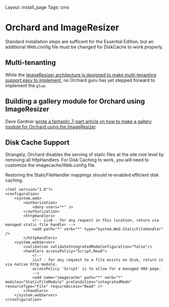 Layout: install_page
Tags: cms


# Orchard and ImageResizer

Standard installation steps are sufficent for the Essential Edition, but an additional Web.config file must be changed for DiskCache to work properly.

## Multi-tenanting

While the [ImageResizer architecture is designed to make multi-tenanting support easy to implement](/docs/how/multi-tenanting), no Orchard guru has yet stepped forward to implement the `glue`. 


## Building a gallery module for Orchard using ImageResizer

Dave Gardner [wrote a fantastic 7-part article on how to make a gallery module for Orchard using the ImageResizer](http://bigsitesdoneright.com/big-blog/orchard-cascade-gallery-tutorial-series).

## Disk Cache Support

Strangely, Orchard disables the serving of static files at the site root level by removing all httpHandlers. For Disk Caching to work, you will need to customize the imagecache/Web.config file. 

Restoring the StaticFileHandler mappings should re-enabled efficient disk caching. 

	<?xml version="1.0"?>
	<configuration>
		<system.web>
			<authorization>
				<deny users="*" />
			</authorization>
			<httpHandlers>
				<!-- iis6 - for any request in this location, return via managed static file handler -->
				<add path="*" verb="*" type="System.Web.StaticFileHandler" />
			</httpHandlers>
		<system.webServer>
			<validation validateIntegratedModeConfiguration="false"/>
			<handlers accessPolicy="Script,Read">
				<!--
				iis7 - for any request to a file exists on disk, return it via native http module.
				accessPolicy 'Script' is to allow for a managed 404 page.
				-->
				<add name="imagecache" path="*" verb="*" modules="StaticFileModule" preCondition="integratedMode" resourceType="File" requireAccess="Read" />
			</handlers>
		</system.webServer>
	</configuration>